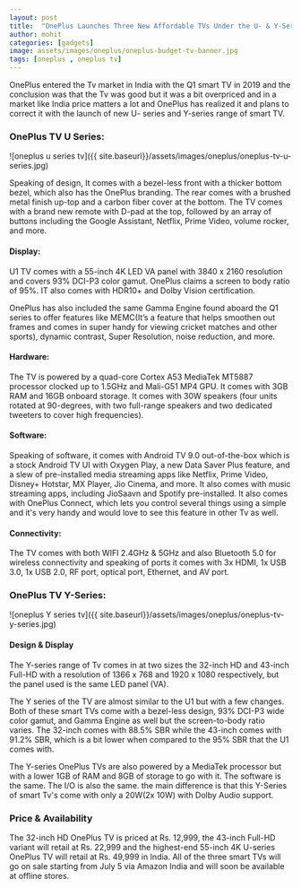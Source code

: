 ```yaml
---
layout: post
title:  "OnePlus Launches Three New Affordable TVs Under the U- & Y-Series"
author: mohit
categories: [gadgets]
image: assets/images/oneplus/oneplus-budget-tv-banner.jpg
tags: [oneplus , oneplus tv]
---
```

OnePlus entered the Tv market in India with the Q1 smart TV in 2019 and the conclusion was that the Tv was good but it was a bit overpriced and in a market like India price matters a lot and OnePlus has realized it and plans to correct it with the launch of new U- series and Y-series range of smart TV.

### OnePlus TV U Series:

![oneplus u series tv]({{ site.baseurl}}/assets/images/oneplus/oneplus-tv-u-series.jpg)

Speaking of design, It comes with a bezel-less front with a thicker bottom bezel, which also has the OnePlus branding. The rear comes with a brushed metal finish up-top and a carbon fiber cover at the bottom. The TV comes with a brand new remote with D-pad at the top, followed by an array of buttons including the Google Assistant, Netflix, Prime Video, volume rocker, and more.

#### Display:

U1 TV comes with a 55-inch 4K LED VA panel with 3840 x 2160 resolution and covers 93% DCI-P3 color gamut. OnePlus claims a screen to body ratio of 95%. IT also comes with HDR10+ and Dolby Vision certification.

OnePlus has also included the same Gamma Engine found aboard the Q1 series to offer features like MEMC(It’s a feature that helps smoothen out frames and comes in super handy for viewing cricket matches and other sports), dynamic contrast, Super Resolution, noise reduction, and more.

#### Hardware:

The TV is powered by a quad-core Cortex A53 MediaTek MT5887 processor clocked up to 1.5GHz and Mali-G51 MP4 GPU. It comes with 3GB RAM and 16GB onboard storage. It comes with 30W speakers (four units rotated at 90-degrees, with two full-range speakers and two dedicated tweeters to cover high frequencies).

#### Software:

Speaking of software, it comes with Android TV 9.0 out-of-the-box which is a stock Android TV UI with  Oxygen Play, a new Data Saver Plus feature, and a slew of pre-installed media streaming apps like Netflix, Prime Video, Disney+ Hotstar, MX Player, Jio Cinema, and more. It also comes with music streaming apps, including JioSaavn and Spotify pre-installed. It also comes with OnePlus Connect, which lets you control several things using a simple and it's very handy and would love to see this feature in other Tv as well.

#### Connectivity:
The TV comes with both WIFI 2.4GHz & 5GHz and also Bluetooth 5.0 for wireless connectivity and speaking of ports it comes with 3x HDMI, 1x USB 3.0, 1x USB 2.0, RF port, optical port, Ethernet, and AV port.

### OnePlus TV Y-Series:

![oneplus Y series tv]({{ site.baseurl}}/assets/images/oneplus/oneplus-tv-y-series.jpg)

#### Design & Display

The Y-series range of Tv comes in at two sizes the 32-inch HD and 43-inch Full-HD with a resolution of 1366 x 768 and 1920 x 1080 respectively, but the panel used is the same LED panel (VA).

The Y series of the TV are almost similar to the U1 but with a few changes. Both of these smart TVs come with a bezel-less design, 93% DCI-P3 wide color gamut, and Gamma Engine as well but the screen-to-body ratio varies. The 32-inch comes with 88.5% SBR while the 43-inch comes with 91.2% SBR, which is a bit lower when compared to the 95% SBR that the U1 comes with. 

The Y-series OnePlus TVs are also powered by a MediaTek processor but with a lower 1GB of RAM and 8GB of storage to go with it. The software is the same. The I/O is also the same. the main difference is that this Y-Series of smart Tv's come with only a 20W(2x 10W) with Dolby Audio support.

### Price & Availability

The 32-inch HD OnePlus TV is priced at Rs. 12,999, the 43-inch Full-HD variant will retail at Rs. 22,999 and the highest-end 55-inch 4K U-series OnePlus TV will retail at Rs. 49,999 in India. All of the three smart TVs will go on sale starting from July 5 via Amazon India and will soon be available at offline stores.
